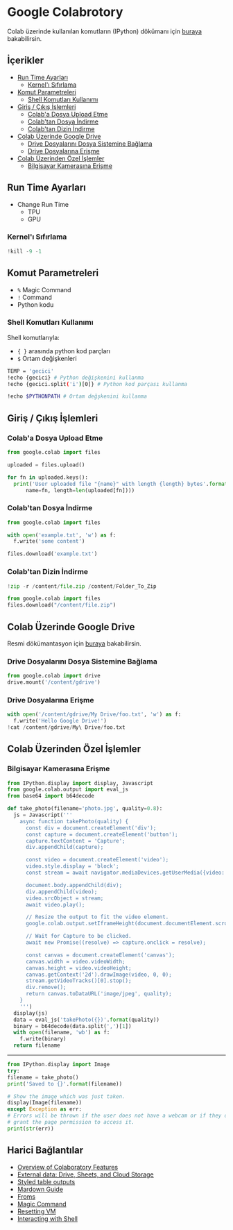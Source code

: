 # Google Colabrotory <!-- omit in toc -->

Colab üzerinde kullanılan komutların (IPython) dökümanı için [buraya](https://ipython.readthedocs.io/en/stable/index.html) bakabilirsin.

## İçerikler <!-- omit in toc -->

- [Run Time Ayarları](#run-time-ayarlar%C4%B1)
  - [Kernel'ı Sıfırlama](#kernel%C4%B1-s%C4%B1f%C4%B1rlama)
- [Komut Parametreleri](#komut-parametreleri)
  - [Shell Komutları Kullanımı](#shell-komutlar%C4%B1-kullan%C4%B1m%C4%B1)
- [Giriş / Çıkış İşlemleri](#giri%C5%9F--%C3%A7%C4%B1k%C4%B1%C5%9F-i%CC%87%C5%9Flemleri)
  - [Colab'a Dosya Upload Etme](#colaba-dosya-upload-etme)
  - [Colab'tan Dosya İndirme](#colabtan-dosya-i%CC%87ndirme)
  - [Colab'tan Dizin İndirme](#colabtan-dizin-i%CC%87ndirme)
- [Colab Üzerinde Google Drive](#colab-%C3%BCzerinde-google-drive)
  - [Drive Dosyalarını Dosya Sistemine Bağlama](#drive-dosyalar%C4%B1n%C4%B1-dosya-sistemine-ba%C4%9Flama)
  - [Drive Dosyalarına Erişme](#drive-dosyalar%C4%B1na-eri%C5%9Fme)
- [Colab Üzerinden Özel İşlemler](#colab-%C3%BCzerinden-%C3%B6zel-i%CC%87%C5%9Flemler)
  - [Bilgisayar Kamerasına Erişme](#bilgisayar-kameras%C4%B1na-eri%C5%9Fme)

## Run Time Ayarları

- Change Run Time
  - TPU
  - GPU

### Kernel'ı Sıfırlama

```py
!kill -9 -1
```

## Komut Parametreleri

- `%` Magic Command
- `!` Command
- Python kodu 

### Shell Komutları Kullanımı

Shell komutlarıyla:

- `{ }` arasında python kod parçları
-  `$` Ortam değişkenleri

```sh
TEMP = 'gecici'
!echo {gecici} # Python değişkenini kullanma
!echo {gecici.split('i')[0]} # Python kod parçası kullanma

!echo $PYTHONPATH # Ortam değşkenini kullanma
```

## Giriş / Çıkış İşlemleri

### Colab'a Dosya Upload Etme

```py
from google.colab import files

uploaded = files.upload()

for fn in uploaded.keys():
  print('User uploaded file "{name}" with length {length} bytes'.format(
      name=fn, length=len(uploaded[fn])))
```

### Colab'tan Dosya İndirme

```py
from google.colab import files

with open('example.txt', 'w') as f:
  f.write('some content')

files.download('example.txt')
```

### Colab'tan Dizin İndirme

```py
!zip -r /content/file.zip /content/Folder_To_Zip

from google.colab import files
files.download("/content/file.zip")
```

## Colab Üzerinde Google Drive

Resmi dökümantasyon için [buraya](https://colab.research.google.com/notebooks/io.ipynb#scrollTo=XDg9OBaYqRMd) bakabilirsin.

### Drive Dosyalarını Dosya Sistemine Bağlama

```py
from google.colab import drive
drive.mount('/content/gdrive')
```

### Drive Dosyalarına Erişme

```py
with open('/content/gdrive/My Drive/foo.txt', 'w') as f:
  f.write('Hello Google Drive!')
!cat /content/gdrive/My\ Drive/foo.txt
```

## Colab Üzerinden Özel İşlemler

### Bilgisayar Kamerasına Erişme

```py
from IPython.display import display, Javascript
from google.colab.output import eval_js
from base64 import b64decode

def take_photo(filename='photo.jpg', quality=0.8):
  js = Javascript('''
    async function takePhoto(quality) {
      const div = document.createElement('div');
      const capture = document.createElement('button');
      capture.textContent = 'Capture';
      div.appendChild(capture);

      const video = document.createElement('video');
      video.style.display = 'block';
      const stream = await navigator.mediaDevices.getUserMedia({video: true});

      document.body.appendChild(div);
      div.appendChild(video);
      video.srcObject = stream;
      await video.play();

      // Resize the output to fit the video element.
      google.colab.output.setIframeHeight(document.documentElement.scrollHeight, true);

      // Wait for Capture to be clicked.
      await new Promise((resolve) => capture.onclick = resolve);

      const canvas = document.createElement('canvas');
      canvas.width = video.videoWidth;
      canvas.height = video.videoHeight;
      canvas.getContext('2d').drawImage(video, 0, 0);
      stream.getVideoTracks()[0].stop();
      div.remove();
      return canvas.toDataURL('image/jpeg', quality);
    }
    ''')
  display(js)
  data = eval_js('takePhoto({})'.format(quality))
  binary = b64decode(data.split(',')[1])
  with open(filename, 'wb') as f:
    f.write(binary)
  return filename
  ```

  ---

  ```py
  from IPython.display import Image
try:
  filename = take_photo()
  print('Saved to {}'.format(filename))
  
  # Show the image which was just taken.
  display(Image(filename))
except Exception as err:
  # Errors will be thrown if the user does not have a webcam or if they do not
  # grant the page permission to access it.
  print(str(err))
```

## Harici Bağlantılar

- [Overview of Colaboratory Features](https://colab.research.google.com/notebooks/basic_features_overview.ipynb)
- [External data: Drive, Sheets, and Cloud Storage](https://colab.research.google.com/notebooks/io.ipynb)
- [Styled table outputs](https://colab.research.google.com/drive/1oXkzlM0lPbDC8saNRUnkGOjpKCTiDHvM)
- [Mardown Guide](https://colab.research.google.com/notebooks/markdown_guide.ipynb)
- [Froms](https://colab.research.google.com/notebooks/forms.ipynb)
- [Magic Command](https://ipython.readthedocs.io/en/stable/interactive/magics.html)
- [Resetting VM](https://stackoverflow.com/questions/49001921/how-to-restart-virtual-machine)
- [Interacting with Shell](http://mmcdan.github.io/posts/interacting-with-the-shell-via-jupyter-notebook/)